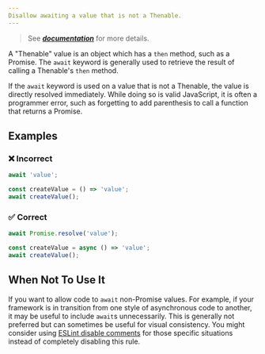 ```yaml
---
Disallow awaiting a value that is not a Thenable.
---
```


> See [***documentation***](https://developer.huawei.com/consumer/{{region}}/doc/harmonyos-guides-{{apiVersion}}/ide_await-thenable-{{apiVersion}}) for more details.

A "Thenable" value is an object which has a `then` method, such as a Promise.
The `await` keyword is generally used to retrieve the result of calling a Thenable's `then` method.

If the `await` keyword is used on a value that is not a Thenable, the value is directly resolved immediately.
While doing so is valid JavaScript, it is often a programmer error, such as forgetting to add parenthesis to call a function that returns a Promise.

## Examples

<!--tabs-->

### ❌ Incorrect

```ts
await 'value';

const createValue = () => 'value';
await createValue();
```

### ✅ Correct

```ts
await Promise.resolve('value');

const createValue = async () => 'value';
await createValue();
```

## When Not To Use It

If you want to allow code to `await` non-Promise values.
For example, if your framework is in transition from one style of asynchronous code to another, it may be useful to include `await`s unnecessarily.
This is generally not preferred but can sometimes be useful for visual consistency.
You might consider using [ESLint disable comments](https://eslint.org/docs/latest/use/configure/rules#using-configuration-comments-1) for those specific situations instead of completely disabling this rule.
